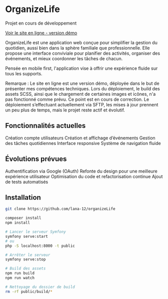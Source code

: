 # OrganizeLife

Projet en cours de développement

[Voir le site en ligne - version démo](https://organizelife.servange.fr)

OrganizeLife est une application web conçue pour simplifier la gestion du quotidien, aussi bien dans la sphère familiale que professionnelle. Elle propose une interface conviviale pour planifier des activités, organiser des événements, et mieux coordonner les tâches de chacun.

Pensée en mobile first, l'application vise à offrir une expérience fluide sur tous les supports.

Remarque : Le site en ligne est une version démo, déployée dans le but de présenter mes compétences techniques.
Lors du déploiement, le build des assets SCSS, ainsi que le chargement de certaines images et icônes, n'a pas fonctionné comme prévu. Ce point est en cours de correction.
Le déploiement s’effectuant actuellement via SFTP, les mises à jour prennent un peu plus de temps, mais le projet reste actif et évolutif.

## Fonctionnalités actuelles
Création compte utilisateurs
Création et affichage d’événements
Gestion des tâches quotidiennes
Interface responsive
Système de navigation fluide


## Évolutions prévues
Authentification via Google (OAuth)
Refonte du design pour une meilleure expérience utilisateur
Optimisation du code et refactorisation continue
Ajout de tests automatisés

## Installation


``` bash
git clone https://github.com/lana-12/organizeLife

composer install
npm install

# Lancer le serveur Symfony
symfony serve:start
# ou
php -S localhost:8000 -t public

# Arrêter le serveur
symfony serve:stop

# Build des assets
npm run build
npm run watch

# Nettoyage du dossier de build
rm -rf public/build/*

```